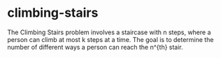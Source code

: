 # climbing-stairs

The Climbing Stairs problem involves a staircase with n steps, where a person can climb at most k steps at a time.
The goal is to determine the number of different ways a person can reach the n^{th} stair.
